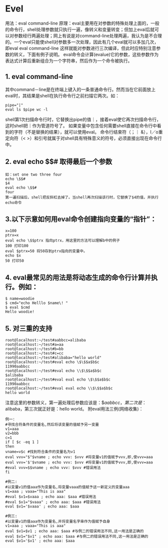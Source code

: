 # Evel #
用法：eval command-line
原理：eval主要用在对参数的特殊处理上面的，一般的命令行，shell处理参数就只执行一遍，像转义和变量转变；但加上eval后就可以对参数经行两遍处理；网上有说是对command-line处理两遍，我认为是不合理的。一个eval只能使shell对参数多一次处理，因此有几个eval就可以多加几次，即eval eval command-line 这样就能对参数进行三次编译，但此时应特别注意参数的转义，下面有例子说明。
eval命令会计算(evalue)它的参数，这些参数作为表达式计算后重新组合为一个字符串，然后作为一个命令被执行。

## 1. eval command-line ##
其中command－line是在终端上键入的一条普通命令行。然而当在它前面放上eval时，其结果是shell在执行命令行之前扫描它两次。如：

    pipe="|"
    eval ls $pipe wc -l

shell第1次扫描命令行时，它替换出pipe的值｜，接着eval使它再次扫描命令行，这时shell把｜作为管道符号了。
如果变量中包含任何需要shell直接在命令行中看到的字符（不是替换的结果），就可以使用eval。
命令行结束符（；｜ &），I／o重定向符（< >）和引号就属于对shell具有特殊意义的符号，必须直接出现在命令行中。

## 2. eval echo \$$# 取得最后一个参数 ##

    如：set one two three four
    echo \$$#
    $4
    eval echo \$$#
    four
    第一遍扫描后，shell把反斜杠去掉了。当shell再次扫描该行时，它替换了$4的值，并执行echo命令

## 3.以下示意如何用eval命令创建指向变量的“指针”： ##

    x=100
    ptrx=x
    eval echo \$$ptrx 指向ptrx，用这里的方法可以理解b中的例子
    100 打印100
    eval $ptrx=50 将50存到ptrx指向的变量中。
    echo $x
    50 打印50

## 4. eval最常见的用法是将动态生成的命令行计算并执行。例如： ##

    $ name=woodie
    $ cmd="echo Helllo $name\! "
    $ eval $cmd
    Hello woodie!

## 5. 对三重的支持 ##

    root@localhost:~/test#aabbcc=alibaba
    root@localhost:~/test#a=aa
    root@localhost:~/test#b=bb
    root@localhost:~/test#c=cc
    root@localhost:~/test#alibaba="hello world"
    root@localhost:~/test#eval echo \$\$$a$b$c
    11990aabbcc
    root@localhost:~/test#eval echo \\$\$$a$b$c
    $alibaba
    root@localhost:~/test#eval eval echo \$\$$a$b$c
    11990aabbcc
    root@localhost:~/test#eval eval echo \\$\$$a$b$c
    hello world

注意这里的参数转义，第一遍处理后参数应该是：\$$aabbcc，第二次是：$alibaba，第三次就正好是：hello world。
附eval用法三例(网络收集)：

    例一:
    #寻找合符条件的变量名,然后将该变量的值赋予另一变量
    v1=aaa
    v2=bbb
    c=1
    if [ $c -eq 1 ]
    then
    vname=v$c #找到符合条件的变量名为v1
    eval vvv="$"$vname ; echo vvv: $vvv #将变量v1的值赋予vvv,即,使vvv=aaa
    eval vvv='$'$vname ; echo vvv: $vvv #将变量v1的值赋予vvv,即,使vvv=aaa
    #eval vvv=$$vname ; echo vvv: $vvv #错误用法
    fi

    #例二:
    #以变量v1的值aaa作为变量名,将变量vaaa的值赋予这一新定义的变量aaa
    v1=aaa ; vaaa="This is aaa"
    #eval $v1=$vaaa ; echo aaa: $aaa #错误用法
    #eval $v1="$vaaa" ; echo aaa: $aaa #错误用法
    eval $v1='$vaaa' ; echo aaa: $aaa

    #例三:
    #以变量v1的值aaa作为变量名,并将变量名字串作为值赋予自身
    v1=aaa ; vaaa="This is aaa"
    eval $v1=$v1 ; echo aaa: $aaa #与例二的错误用法不同,这一用法是正确的
    eval $v1="$v1" ; echo aaa: $aaa #与例二的错误用法不同,这一用法是正确的
    eval $v1='$v1' ; echo aaa: $aaa
